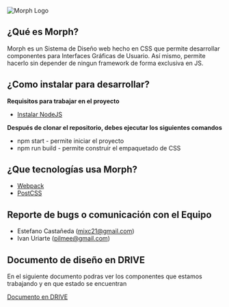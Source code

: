![Morph Logo](https://i.ibb.co/zJkJJxZ/Morph-new-logo.png)

## ¿Qué es Morph?

Morph es un Sistema de Diseño web hecho en CSS que permite desarrollar componentes para Interfaces Gráficas de Usuario. Así mismo, permite hacerlo sin depender de ningun framework de forma exclusiva en JS.

## ¿Como instalar para desarrollar?

**Requisitos para trabajar en el proyecto**

- [Instalar NodeJS](https://nodejs.org/es/download/)

**Después de clonar el repositorio, debes ejecutar los siguientes comandos**

- npm start - permite iniciar el proyecto
- npm run build - permite construir el empaquetado de CSS

## ¿Que tecnologías usa Morph?

- [Webpack](https://webpack.js.org)
- [PostCSS](https://postcss.org/)

## Reporte de bugs o comunicación con el Equipo

 - Estefano Castañeda (mixc21@gmail.com)
 - Ivan Uriarte (pilmee@gmail.com)

## Documento de diseño en DRIVE

En el siguiente documento podras ver los componentes que estamos trabajando y en que estado se encuentran

[Documento en DRIVE](https://docs.google.com/spreadsheets/d/1upglq53m6xZUzN35i2-XfHkaHwmktH4aqBwMqToDD04/edit?usp=sharing)
